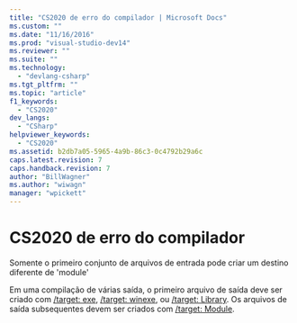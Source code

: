 ```yaml
---
title: "CS2020 de erro do compilador | Microsoft Docs"
ms.custom: ""
ms.date: "11/16/2016"
ms.prod: "visual-studio-dev14"
ms.reviewer: ""
ms.suite: ""
ms.technology: 
  - "devlang-csharp"
ms.tgt_pltfrm: ""
ms.topic: "article"
f1_keywords: 
  - "CS2020"
dev_langs: 
  - "CSharp"
helpviewer_keywords: 
  - "CS2020"
ms.assetid: b2db7a05-5965-4a9b-86c3-0c4792b29a6c
caps.latest.revision: 7
caps.handback.revision: 7
author: "BillWagner"
ms.author: "wiwagn"
manager: "wpickett"
---
```

# CS2020 de erro do compilador
Somente o primeiro conjunto de arquivos de entrada pode criar um destino diferente de 'module'  
  
 Em uma compilação de várias saída, o primeiro arquivo de saída deve ser criado com [\/target: exe](../Topic/-target:exe%20\(C%23%20Compiler%20Options\).md), [\/target: winexe](../../csharp/language-reference/compiler-options/target-winexe-compiler-option.md), ou [\/target: Library](../../csharp/language-reference/compiler-options/target-library-compiler-option.md). Os arquivos de saída subsequentes devem ser criados com [\/target: Module](../../csharp/language-reference/compiler-options/target-module-compiler-option.md).